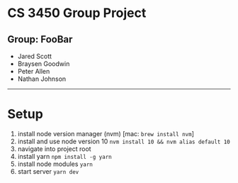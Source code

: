 # CS 3450 Group Project 
## Group: FooBar
  * Jared Scott 
  * Braysen Goodwin
  * Peter Allen
  * Nathan Johnson


---

# Setup
  1. install node version manager (nvm) [mac: `brew install nvm`]
  2. install and use node version 10 `nvm install 10 && nvm alias default 10`
  3. navigate into project root
  4. install yarn `npm install -g yarn`
  5. install node modules `yarn`
  6. start server `yarn dev`